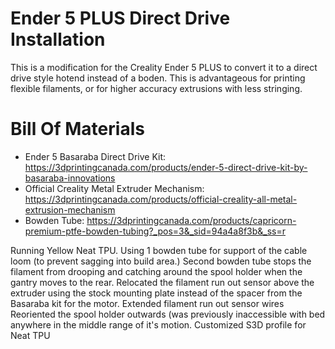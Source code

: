 # Ender 5 PLUS Direct Drive Installation
This is a modification for the Creality Ender 5 PLUS to convert it to a direct drive style hotend instead of a boden. This is advantageous for printing flexible filaments, or for higher accuracy extrusions with less stringing. 

# Bill Of Materials

- Ender 5 Basaraba Direct Drive Kit: https://3dprintingcanada.com/products/ender-5-direct-drive-kit-by-basaraba-innovations
- Official Creality Metal Extruder Mechanism: https://3dprintingcanada.com/products/official-creality-all-metal-extrusion-mechanism
- Bowden Tube: https://3dprintingcanada.com/products/capricorn-premium-ptfe-bowden-tubing?_pos=3&_sid=94a4a8f3b&_ss=r






Running Yellow Neat TPU.
Using 1 bowden tube for support of the cable loom (to prevent sagging into build area.)
Second bowden tube stops the filament from drooping and catching around the spool holder when the gantry moves to the rear.
Relocated the filament run out sensor above the extruder using the stock mounting plate instead of the spacer from the Basaraba kit for the motor.
Extended filament run out sensor wires
Reoriented the spool holder outwards (was previously inaccessible with bed anywhere in the middle range of it's motion.
Customized S3D profile for Neat TPU
